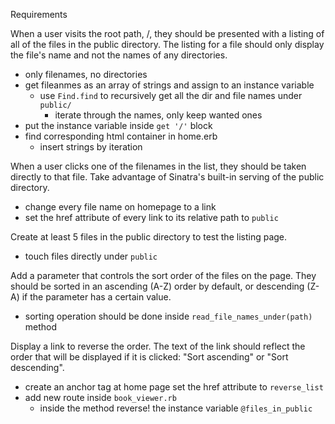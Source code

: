 Requirements

When a user visits the root path, /, they should be presented with a listing of all of the files in the public directory. The listing for a file should only display the file's name and not the names of any directories.

- only filenames, no directories
- get fileanmes as an array of strings and assign to an instance variable
  - use `Find.find` to recursively get all the dir and file names under `public/`
    - iterate through the names, only keep wanted ones
- put the instance variable inside `get '/'` block
- find corresponding html container in home.erb
  - insert strings by iteration

When a user clicks one of the filenames in the list, they should be taken directly to that file. Take advantage of Sinatra's built-in serving of the public directory.

- change every file name on homepage to a link
- set the href attribute of every link to its relative path to `public`

Create at least 5 files in the public directory to test the listing page.
- touch files directly under `public`

Add a parameter that controls the sort order of the files on the page. They should be sorted in an ascending (A-Z) order by default, or descending (Z-A) if the parameter has a certain value.
- sorting operation should be done inside `read_file_names_under(path)` method

Display a link to reverse the order. The text of the link should reflect the order that will be displayed if it is clicked: "Sort ascending" or "Sort descending".
- create an anchor tag at home page set the href attribute to `reverse_list`
- add new route inside `book_viewer.rb`
  - inside the method reverse! the instance variable `@files_in_public`
